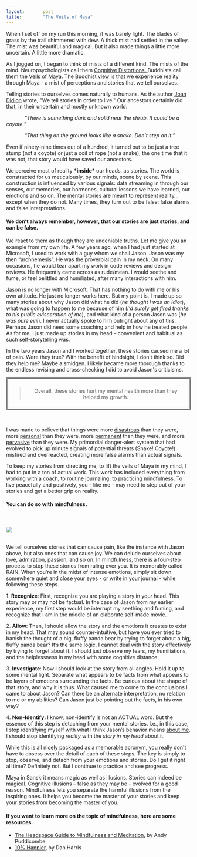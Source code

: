 ```yaml
---
layout:       post
title:        "The Veils of Maya"
---
```


<p>
    When I set off on my run this morning, it was barely light. The blades of
    grass by the trail shimmered with dew. A thick mist had settled in the
    valley. The mist was beautiful and magical. But it also made things a little more uncertain. A
    little more dramatic. 
    
</p>
<p>
    As I jogged on, I began to think of mists of a different kind. The mists of
    the mind. Neuropsychologists call them 
    <a href="https://en.wikipedia.org/wiki/Cognitive_distortion">Cognitive Distortions.
    </a> Buddhists
    call them the <a href="https://encyclopediaofbuddhism.org/wiki/Maya_(illusion)">Veils of Maya</a>. 
    The Buddhist view is that we experience reality through Maya - a mist of
    perceptions and stories that we tell ourselves. 
</p>
<p>   
   Telling stories to ourselves comes
    naturally to humans. As the author <a href="https://en.wikipedia.org/wiki/Joan_Didion">Joan Didion</a> wrote, "We tell
    stories in order to live." Our ancestors certainly did that, in their uncertain and mostly unknown world:
</p>
<div style="text-indent:50px"><em>
<p>
    “There is something dark and solid near the shrub. It could be a coyote.”
</p>
<p>
    “That thing on the ground looks like a snake. Don’t step on it.”
</p>
    </em>
</div>
<p>
    Even if ninety-nine times out of a hundred, it turned out to be just a tree stump (not a
    coyote) or just a coil of rope (not a snake), the one time that it was not,
    that story would have saved our ancestors.
</p>
<p className="pb-10">
    We perceive most of reality <b>*inside*</b> our
    heads, as stories. The world is constructed for us meticulously, by
    our minds, scene by scene. This construction is influenced by various
    signals: data streaming in through our senses, our memories, our hormones,
    cultural lessons we have learned, our emotions and so on. The mental 
stories are meant to represent
    reality…except when they do not. Many times, they turn out to be false: false
    alarms and false interpretations. 
</p>

<h4>
    We don’t always remember, however, that our stories are just stories, and
    can be false.
</h4>
<p>
    We react to them as though they are undeniable truths. Let me give you an
    example from my own life. A few years ago, when I had just started at
    Microsoft, I used to work with a guy whom we shall Jason. Jason was my then
    “archnemesis”. He was the proverbial pain in my neck. On many occasions,
    he would tear apart my work in code reviews and design reviews. He frequently came across as rude/mean.
    I would seethe and fume, or feel belittled and humiliated, after many
    interactions with him.
</p>
<p>
    Jason is no longer with Microsoft. That has nothing to do with me or his
    own attitude. He just no longer works here. But my point is, I made up so
many stories about why Jason did what he did (<em>he thought I was an idiot</em>), what was going to happen to me because
of him (<em>I’d surely get fired thanks to his public evisceration of me</em>), and
    what kind of a person Jason was (<em>he was pure evil</em>). I never
    actually spoke to him outright about any of this. Perhaps Jason did need some coaching and help
    in how he treated people. As for me, I just made up stories in my head – convenient and habitual as
    such self-storytelling was. 
</p>
<p>
    In the two years Jason and I worked together, these stories caused me a lot
    of pain. Were they true? With the benefit of hindsight, I don’t think so.
    Did they help me? Maybe a smidgen. I likely became more thorough thanks
    to the endless revising and cross-checking I did to avoid Jason's criticisms. 
    
<br/>
    <div style="border-style:double;border-color:black;padding:10px;text-align:center">
         <blockquote>Overall, these stories hurt my mental health more than they helped my
    growth.
</blockquote>
    </div>
</p>
<br/>
<p>
   I was made to believe that things were more
    <u>disastrous</u> than they were, more <u>personal</u> than they were, more <u>permanent</u> than they were, and more
<u>pervasive</u> than they were. My primordial danger-alert system that had evolved to
    pick up minute signals of potential threats (Snake! Coyote!) misfired and overreacted,
    creating more false alarms than actual signals. 
</p>
<p className="pb-10">
To keep my stories from directing me, to lift the veils of Maya in my mind,
    I had to put in a ton of actual work. This work has included everything
    from working with a coach, to routine journaling, to practicing mindfulness. To live peacefully and positively, you – like me - may need to
    step out of your stories and get a better grip on reality.
</p>

<h4>
    You can do so with mindfulness.
</h4>
<br/><br/>

<img className="pb-5" src="https://thisisrajiraj.github.io/posts/images/meditation.JPG" />
<br/><br/>
<p>
    We tell ourselves stories that can cause pain, like the instance with 
Jason above, but also ones that can cause joy. We can delude ourselves about love, admiration, passion, and so on. 
In mindfulness, there is a four-step process to stop these stories from ruling over you. It is memorably called
    RAIN. When you're in the midst of intense emotions, simply 
sit down somewhere quiet and close your eyes - or write in your journal - 
while following these steps.
</p>
<p>
    1. <strong>Recognize</strong>: First, recognize you are
    playing a story in your head. This story may or may not be factual. In the
    case of Jason from my earlier experience, my first step would be interrupt
    my seething and fuming, and recognize that I am in the middle of an
    elaborate self-made movie.
</p>
<p>
    2. <strong>Allow</strong>: Then, I should allow the story and the emotions
    it creates to exist in my head. That may sound counter-intuitive, but have
    you ever tried to banish the thought of a big, fluffy panda bear by trying
    to forget about a big, fluffy panda bear? It’s the same logic. I cannot
    deal with the story effectively by trying to forget about it. I should just
    observe my fears, my humiliations, and the helplessness in my head with
    some cognitive distance.
</p>
<p>
    3. <strong>Investigate</strong>: Now I should look at the story from all
    angles. Hold it up to some mental light. Separate what appears to be facts
    from what appears to be layers of emotions surrounding the facts. Be curious
    about the shape of that story, and why it is thus. What caused me to come
    to the conclusions I came to about Jason? Can there be an alternate
    interpretation, no relation to me or my abilities? Can Jason just be
    pointing out the facts, in his own way?
</p>
<p>
    4. <strong>Non-Identify: </strong>I know, non-identify is not an ACTUAL
    word. But the essence of this step is detaching from your mental stories. 
    I.e., in this case, I stop identifying myself with what 
    I think Jason’s behavior means <u>about me</u>. I should stop
    identifying <em>reality</em> with the <em>story in my head</em> about it.
</p>
<p>While this is all nicely packaged as a memorable acronym, you really
    don't have to obsess over the detail of each of these steps. The key
    is simply to stop, observe, and detach from your emotions and stories. Do I get it right all time? Definitely not. But I continue to practice and see progress.
</p>
<p>
    Maya in Sanskrit means magic as well as illusions. Stories can indeed be
    magical. Cognitive illusions – false as they may be - evolved for a good
    reason. Mindfulness lets you separate the harmful illusions from the inspiring
    ones. It helps you become the master of your stories and
    keep your stories from becoming the master of you.
</p>

<h4>
    If you want to learn more on the topic of mindfulness, here are some resources.
</h4>
<ul>
    <li><a href="https://www.amazon.com/gp/product/B006ZL1KAW/ref=dbs_a_def_rwt_hsch_vapi_tkin_p1_i0">The Headspace Guide to Mindfulness and Meditation</a>, by Andy Puddicombe</li>

<li><a href="https://www.amazon.com/10-Happier-Revised-Self-Help-Works/dp/0062917609">10% Happier</a>, by Dan Harris</li>
</ul>